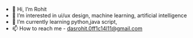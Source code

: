 - 👋 Hi, I’m Rohit 
- 👀 I’m interested in ui/ux design, machine learning, artificial intelligence
- 🌱 I’m currently learning python,java script, 
- 📫 How to reach me - dasrohit.0ff1c14l11@gmail.com

<!---
Rohit-Das-007/Rohit-Das-007 is a ✨ special ✨ repository because its `README.md` (this file) appears on your GitHub profile.
You can click the Preview link to take a look at your changes.
--->
